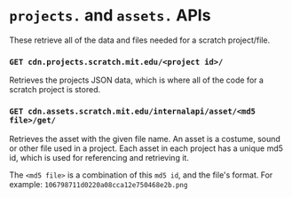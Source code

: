 # `projects.` and `assets.` APIs

These retrieve all of the data and files needed for a scratch project/file.

### `GET cdn.projects.scratch.mit.edu/<project id>/`

Retrieves the projects JSON data, which is where all of the code for a scratch project is stored.

### `GET cdn.assets.scratch.mit.edu/internalapi/asset/<md5 file>/get/`

Retrieves the asset with the given file name. An asset is a costume, sound or other file used in a project.  Each asset in each project has a unique md5 id, which is used for referencing and retrieving it. 

The `<md5 file>` is a combination of this `md5 id`, and the file's format. For example: `106798711d0220a08cca12e750468e2b.png`
